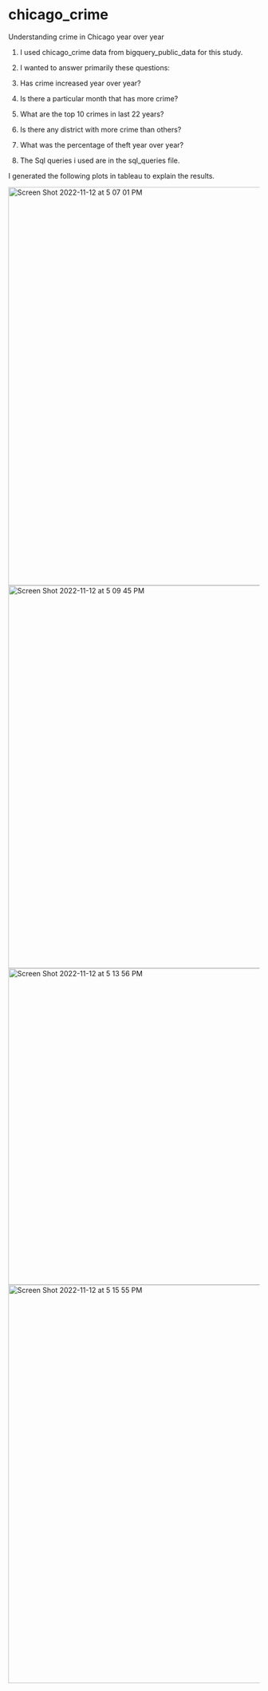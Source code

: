 # chicago_crime
Understanding crime in Chicago year over year

1) I used chicago_crime data from bigquery_public_data for this study.

2) I wanted to answer primarily these questions:

3) Has crime increased year over year?

4) Is there a particular month that has more crime?

5) What are the top 10 crimes in last 22 years?

6) Is there any district with more crime than others?

7) What was the percentage of theft year over year?

8) The Sql queries i used are in the sql_queries file.

I generated the following plots in tableau to explain the results.

<img width="799" alt="Screen Shot 2022-11-12 at 5 07 01 PM" src="https://user-images.githubusercontent.com/69361645/201496677-fd1a56ff-8558-49e1-86b8-cde1ab03c400.png">


<img width="768" alt="Screen Shot 2022-11-12 at 5 09 45 PM" src="https://user-images.githubusercontent.com/69361645/201496679-f90305a7-27ac-43e3-b31e-b4c6fa3925de.png">


<img width="635" alt="Screen Shot 2022-11-12 at 5 13 56 PM" src="https://user-images.githubusercontent.com/69361645/201496681-ca450210-9cf7-4443-93fd-4b70893e9e78.png">


<img width="799" alt="Screen Shot 2022-11-12 at 5 15 55 PM" src="https://user-images.githubusercontent.com/69361645/201496683-69a4f95b-c92e-4f39-ad8d-f52bcd9dc07e.png">
